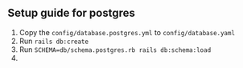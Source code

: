 ## Setup guide for postgres 
1. Copy the `config/database.postgres.yml` to `config/database.yaml`
2. Run `rails db:create`
3. Run `SCHEMA=db/schema.postgres.rb rails db:schema:load`
4. 

